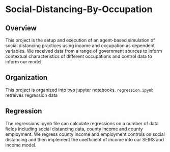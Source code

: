 # Social-Distancing-By-Occupation

## Overview
This project is the setup and execution of an agent-based simulation of social distancing practices using income and occupation as dependent variables. We received data from a range of government sources to inform contextual characteristics of different occupations and control data to inform our model.

## Organization
This project is organized into two jupyter notebooks. `regression.ipynb` retreives regression data  

## Regression
The regressions.ipynb file can calculate regressions on a number of data fields including social distancing data, county income and county
employment. We regress county income and employment controls on social distancing and then implement the coefficient of income into our SEIRS and income model.

## 
